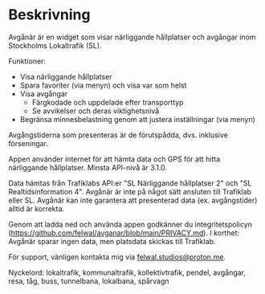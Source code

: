 # Beskrivning

Avgånär är en widget som visar närliggande hållplatser och avgångar inom Stockholms Lokaltrafik (SL).

Funktioner:

- Visa närliggande hållplatser
- Spara favoriter (via menyn) och visa var som helst
- Visa avgångar
  - Färgkodade och uppdelade efter transporttyp
  - Se avvikelser och deras viktighetsnivå
- Begränsa minnesbelastning genom att justera inställningar (via menyn)

Avgångstiderna som presenteras är de förutspådda, dvs. inklusive förseningar.

Appen använder internet för att hämta data och GPS för att hitta närliggande hållplatser. Minsta API-nivå är 3.1.0.

Data hämtas från Trafiklabs API:er "SL Närliggande hållplatser 2" och "SL Realtidsinformation 4". Avgånär är inte på något sätt ansluten till Trafiklab eller SL. Avgånär kan inte garantera att presenterad data (ex. avgångstider) alltid är korrekta.

Genom att ladda ned och använda appen godkänner du integritetspolicyn (https://github.com/felwal/avganar/blob/main/PRIVACY.md). I korthet: Avgånär sparar ingen data, men platsdata skickas till Trafiklab.

För support, vänligen kontakta mig via felwal.studios@proton.me.

Nyckelord: lokaltrafik, kommunaltrafik, kollektivtrafik, pendel, avgångar, resa, tåg, buss, tunnelbana, lokalbana, spårvagn
